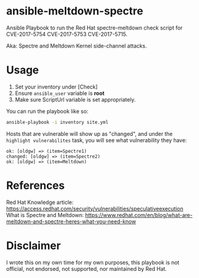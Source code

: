 # ansible-meltdown-spectre
Ansible Playbook to run the Red Hat spectre-meltdown check script for CVE-2017-5754 CVE-2017-5753 CVE-2017-5715.

Aka: Spectre and Meltdown Kernel side-channel attacks.

# Usage
1. Set your inventory under [Check]
2. Ensure `ansible_user` variable is **root**
3. Make sure ScriptUrl variable is set appropriately.

You can run the playbook like so:

```bash
ansible-playbook -i inventory site.yml
```

Hosts that are vulnerable will show up as "changed", and under the `highlight vulnerabilites` task, you will see what vulnerability they have:

```
ok: [oldgw] => (item=Spectre1)
changed: [oldgw] => (item=Spectre2)
ok: [oldgw] => (item=Meltdown)
```

# References
Red Hat Knowledge article: https://access.redhat.com/security/vulnerabilities/speculativeexecution
What is Spectre and Meltdown: https://www.redhat.com/en/blog/what-are-meltdown-and-spectre-heres-what-you-need-know

# Disclaimer
I wrote this on my own time for my own purposes, this playbook is not official, not endorsed, not supported, nor maintained by Red Hat.
